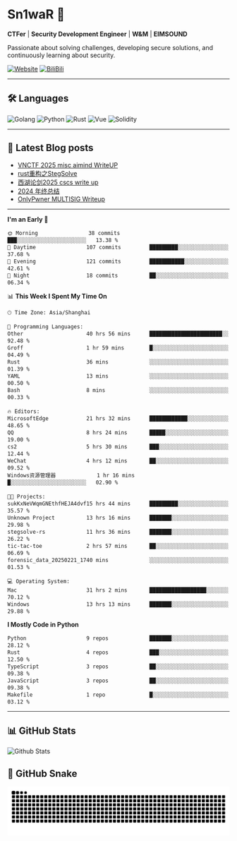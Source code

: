 # Sn1waR 👋

**CTFer** | **Security Development Engineer** | **W&M** | **EIMSOUND**

Passionate about solving challenges, developing secure solutions, and continuously learning about security.

[![Website](https://img.shields.io/website?url=https%3A%2F%2Fwww.snowywar.top)](https://www.snowywar.top) 
[![BiliBili](https://img.shields.io/badge/BiliBili-哔哩哔哩-00A1D6?style=flat&logo=bilibili&logoColor=white)](https://space.bilibili.com/8389161)  

---

## 🛠️ Languages
![Golang](https://img.shields.io/badge/-Golang-00ADD8?style=flat&logo=go&logoColor=white)
![Python](https://img.shields.io/badge/-Python-3776AB?style=flat&logo=python&logoColor=white)
![Rust](https://img.shields.io/badge/-Rust-000000?style=flat&logo=rust&logoColor=white)
![Vue](https://img.shields.io/badge/-Vue.js-4FC08D?style=flat&logo=vue.js&logoColor=white)
![Solidity](https://img.shields.io/badge/-Solidity-363636?style=flat&logo=solidity&logoColor=white)

---
## 📖 Latest Blog posts
<!-- BLOG-POST-LIST:START -->
- [VNCTF 2025 misc aimind WriteUP](https://www.snowywar.top/4546.html)
- [rust重构之StegSolve](https://www.snowywar.top/4541.html)
- [西湖论剑2025 cscs write up](https://www.snowywar.top/4527.html)
- [2024 年终总结](https://www.snowywar.top/4525.html)
- [OnlyPwner MULTISIG Writeup](https://www.snowywar.top/4507.html)
<!-- BLOG-POST-LIST:END -->
---
<!--START_SECTION:waka-->
**I'm an Early 🐤** 

```text
🌞 Morning                38 commits          ███░░░░░░░░░░░░░░░░░░░░░░   13.38 % 
🌆 Daytime                107 commits         █████████░░░░░░░░░░░░░░░░   37.68 % 
🌃 Evening                121 commits         ███████████░░░░░░░░░░░░░░   42.61 % 
🌙 Night                  18 commits          ██░░░░░░░░░░░░░░░░░░░░░░░   06.34 % 
```


📊 **This Week I Spent My Time On** 

```text
🕑︎ Time Zone: Asia/Shanghai

💬 Programming Languages: 
Other                    40 hrs 56 mins      ███████████████████████░░   92.48 % 
Groff                    1 hr 59 mins        █░░░░░░░░░░░░░░░░░░░░░░░░   04.49 % 
Rust                     36 mins             ░░░░░░░░░░░░░░░░░░░░░░░░░   01.39 % 
YAML                     13 mins             ░░░░░░░░░░░░░░░░░░░░░░░░░   00.50 % 
Bash                     8 mins              ░░░░░░░░░░░░░░░░░░░░░░░░░   00.33 % 

🔥 Editors: 
MicrosoftEdge            21 hrs 32 mins      ████████████░░░░░░░░░░░░░   48.65 % 
QQ                       8 hrs 24 mins       █████░░░░░░░░░░░░░░░░░░░░   19.00 % 
cs2                      5 hrs 30 mins       ███░░░░░░░░░░░░░░░░░░░░░░   12.44 % 
WeChat                   4 hrs 12 mins       ██░░░░░░░░░░░░░░░░░░░░░░░   09.52 % 
Windows资源管理器             1 hr 16 mins        █░░░░░░░░░░░░░░░░░░░░░░░░   02.90 % 

🐱‍💻 Projects: 
sukKxNeVWqmGNEthfHEJA4dvf15 hrs 44 mins      █████████░░░░░░░░░░░░░░░░   35.57 % 
Unknown Project          13 hrs 16 mins      ███████░░░░░░░░░░░░░░░░░░   29.98 % 
stegsolve-rs             11 hrs 36 mins      ███████░░░░░░░░░░░░░░░░░░   26.22 % 
tic-tac-toe              2 hrs 57 mins       ██░░░░░░░░░░░░░░░░░░░░░░░   06.69 % 
forensic_data_20250221_1740 mins             ░░░░░░░░░░░░░░░░░░░░░░░░░   01.53 % 

💻 Operating System: 
Mac                      31 hrs 2 mins       ██████████████████░░░░░░░   70.12 % 
Windows                  13 hrs 13 mins      ███████░░░░░░░░░░░░░░░░░░   29.88 % 
```

**I Mostly Code in Python** 

```text
Python                   9 repos             ███████░░░░░░░░░░░░░░░░░░   28.12 % 
Rust                     4 repos             ███░░░░░░░░░░░░░░░░░░░░░░   12.50 % 
TypeScript               3 repos             ██░░░░░░░░░░░░░░░░░░░░░░░   09.38 % 
JavaScript               3 repos             ██░░░░░░░░░░░░░░░░░░░░░░░   09.38 % 
Makefile                 1 repo              █░░░░░░░░░░░░░░░░░░░░░░░░   03.12 % 
```




<!--END_SECTION:waka-->
---

## 📊 GitHub Stats
![Github Stats](https://github-readme-stats.vercel.app/api?username=jiayuqi7813&show_icons=true&theme=radical)

## 🐍 GitHub Snake
<picture>
  <source media="(prefers-color-scheme: dark)" srcset="https://raw.githubusercontent.com/jiayuqi7813/jiayuqi7813/output/github-contribution-grid-snake-dark.svg">
  <source media="(prefers-color-scheme: light)" srcset="https://raw.githubusercontent.com/jiayuqi7813/jiayuqi7813/output/github-contribution-grid-snake.svg">
  <img alt="github contribution grid snake animation" src="https://raw.githubusercontent.com/jiayuqi7813/jiayuqi7813/output/github-contribution-grid-snake.svg">
</picture>

